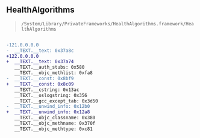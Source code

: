 ## HealthAlgorithms

> `/System/Library/PrivateFrameworks/HealthAlgorithms.framework/HealthAlgorithms`

```diff

-121.0.0.0.0
-  __TEXT.__text: 0x37a8c
+122.0.0.0.0
+  __TEXT.__text: 0x37a74
   __TEXT.__auth_stubs: 0x580
   __TEXT.__objc_methlist: 0xfa8
-  __TEXT.__const: 0x8bf9
+  __TEXT.__const: 0x8c09
   __TEXT.__cstring: 0x13ac
   __TEXT.__oslogstring: 0x356
   __TEXT.__gcc_except_tab: 0x3d50
-  __TEXT.__unwind_info: 0x12b0
+  __TEXT.__unwind_info: 0x12a8
   __TEXT.__objc_classname: 0x380
   __TEXT.__objc_methname: 0x370f
   __TEXT.__objc_methtype: 0xc81

```
